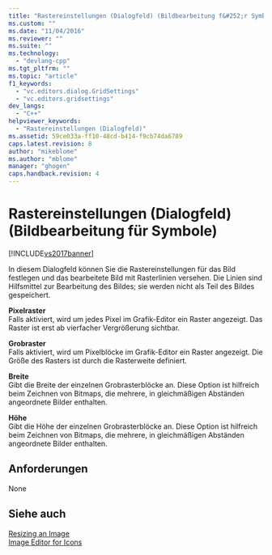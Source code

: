 ```yaml
---
title: "Rastereinstellungen (Dialogfeld) (Bildbearbeitung f&#252;r Symbole) | Microsoft Docs"
ms.custom: ""
ms.date: "11/04/2016"
ms.reviewer: ""
ms.suite: ""
ms.technology: 
  - "devlang-cpp"
ms.tgt_pltfrm: ""
ms.topic: "article"
f1_keywords: 
  - "vc.editors.dialog.GridSettings"
  - "vc.editors.gridsettings"
dev_langs: 
  - "C++"
helpviewer_keywords: 
  - "Rastereinstellungen (Dialogfeld)"
ms.assetid: 59ce033a-ff10-48cd-b414-f9cb74da6789
caps.latest.revision: 8
author: "mikeblome"
ms.author: "mblome"
manager: "ghogen"
caps.handback.revision: 4
---
```

# Rastereinstellungen (Dialogfeld) (Bildbearbeitung f&#252;r Symbole)
[!INCLUDE[vs2017banner](../assembler/inline/includes/vs2017banner.md)]

In diesem Dialogfeld können Sie die Rastereinstellungen für das Bild festlegen und das bearbeitete Bild mit Rasterlinien versehen.  Die Linien sind Hilfsmittel zur Bearbeitung des Bildes; sie werden nicht als Teil des Bildes gespeichert.  
  
 **Pixelraster**  
 Falls aktiviert, wird um jedes Pixel im Grafik\-Editor ein Raster angezeigt.  Das Raster ist erst ab vierfacher Vergrößerung sichtbar.  
  
 **Grobraster**  
 Falls aktiviert, wird um Pixelblöcke im Grafik\-Editor ein Raster angezeigt. Die Größe des Rasters ist durch die Rasterweite definiert.  
  
 **Breite**  
 Gibt die Breite der einzelnen Grobrasterblöcke an.  Diese Option ist hilfreich beim Zeichnen von Bitmaps, die mehrere, in gleichmäßigen Abständen angeordnete Bilder enthalten.  
  
 **Höhe**  
 Gibt die Höhe der einzelnen Grobrasterblöcke an.  Diese Option ist hilfreich beim Zeichnen von Bitmaps, die mehrere, in gleichmäßigen Abständen angeordnete Bilder enthalten.  
  
## Anforderungen  
 None  
  
## Siehe auch  
 [Resizing an Image](../mfc/resizing-an-image-image-editor-for-icons.md)   
 [Image Editor for Icons](../mfc/image-editor-for-icons.md)